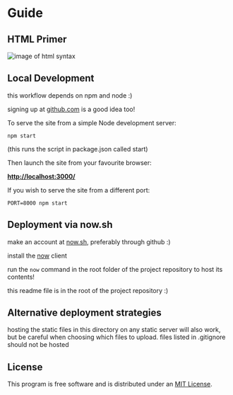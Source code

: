# Guide

## HTML Primer

![image of html syntax](https://serveon.site/lingo.jpg)

## Local Development

this workflow depends on npm and node :)

signing up at [github.com](https://github.com) is a good idea too!

To serve the site from a simple Node development server:

    npm start

(this runs the script in package.json called start)

Then launch the site from your favourite browser:

[__http://localhost:3000/__](http://localhost:3000/)

If you wish to serve the site from a different port:

    PORT=8000 npm start

## Deployment via now.sh

make an account at [now.sh](https://now.sh), preferably through github :)

install the [now](https://zeit.co/download) client

run the `now` command in the root folder of the project repository to host its contents!

this readme file is in the root of the project repository :)

## Alternative deployment strategies

hosting the static files in this directory on any static server will also work, but be careful when choosing which files to upload. files listed in .gitignore should not be hosted

## License

This program is free software and is distributed under an [MIT License](LICENSE).
